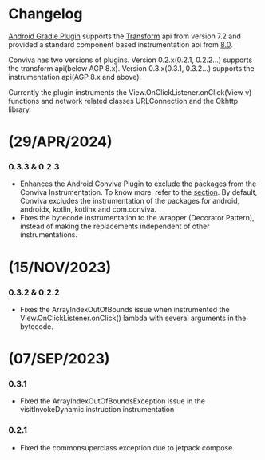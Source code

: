 # Changelog

[Android Gradle Plugin](https://developer.android.com/build/releases/gradle-plugin) supports the [Transform](https://developer.android.com/reference/tools/gradle-api/7.2/com/android/build/api/transform/Transform) api from version 7.2 and provided a standard component based instrumentation api from [8.0](https://developer.android.com/build/releases/gradle-plugin-api-updates).  

Conviva has two versions of plugins. Version 0.2.x(0.2.1, 0.2.2...) supports the transform api(below AGP 8.x). Version 0.3.x(0.3.1, 0.3.2...) supports the instrumentation api(AGP 8.x and above).

Currently the plugin instruments the View.OnClickListener.onClick(View v) functions and network related classes URLConnection and the Okhttp library.

# (29/APR/2024)
### 0.3.3 & 0.2.3
* Enhances the Android Conviva Plugin to exclude the packages from the Conviva Instrumentation. To know more, refer to the [section](https://github.com/Conviva/conviva-android-plugin?tab=readme-ov-file#to-exclude-the-instrumentation-of-any-specific-package). By default, Conviva excludes the instrumentation of the packages for android, androidx, kotlin, kotlinx and com.conviva.
* Fixes the bytecode instrumentation to the wrapper (Decorator Pattern), instead of making the replacements independent of other instrumentations.


# (15/NOV/2023)
### 0.3.2 & 0.2.2
* Fixes the ArrayIndexOutOfBounds issue when instrumented the View.OnClickListener.onClick() lambda with several arguments in the bytecode.


# (07/SEP/2023)
### 0.3.1
* Fixed the ArrayIndexOutOfBoundsException issue in the visitInvokeDynamic instruction instrumentation

### 0.2.1
* Fixed the commonsuperclass exception due to jetpack compose.

